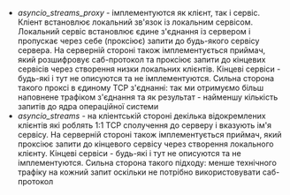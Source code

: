 * _asyncio_streams_proxy_ - імплементуются як клієнт, так і сервіс. Кліент встановлює локальний зв'язок із локальним сервісом. Локальний сервіс встановлює єдине з'єднання із сервером і пропускає через себе (проксіює) запити до будь-якого сервісу сервера. На серверній стороні також імплементується приймач, який розшифровує саб-протокол та проксіює запити до кінцевих сервісів через створення низки локальних клієнтів. Кінцеві сервіси - будь-які і тут не описуются та не імплементуются. Сильна сторона такого проксі в єдиному TCP з'єднанні: так ми отримуємо більш наповнене трафіком з'єднання та як результат - найменшу кількість запитів до ядра операційної системи
* _asyncio_streams_ - на кліентській стороні декілька відокремлених клієнтів які роблять 1:1 TCP сполучення до серверу і вказують ім'я сервісу. На серверній стороні також імплементується приймач, який проксіює запити до кінцевого сервісу через створення  локального клієнту. Кінцеві сервіси - будь-які і тут не описуются та не імплементуются. Сильна сторона такого підходу: менше технічного трафіку на кожний запит оскільки не потрібно використовувати саб-протокол
